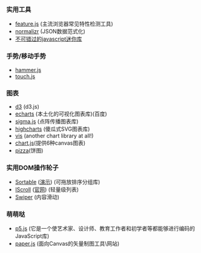 ### 实用工具
- [feature.js](https://github.com/viljamis/feature.js/) (主流浏览器常见特性检测工具)
- [normalizr](https://github.com/gaearon/normalizr) (JSON数据范式化)
- [不可错过的javascript迷你库](http://yanhaijing.com/js/2015/12/29/mini-js-lib/)

### 手势/移动手势
- [hammer.js](https://github.com/hammerjs/hammer.js)
- [touch.js](http://touch.code.baidu.com/)

### 图表
- [d3](https://github.com/mbostock/d3) (d3.js)
- [echarts](https://github.com/ecomfe/echarts) (本土化的可视化图表库)(百度)
- [sigma.js](https://github.com/jacomyal/sigma.js/) (点阵传播图表库)
- [highcharts](https://github.com/highcharts/highcharts) (傻瓜式SVG图表库)
- [vis](https://github.com/almende/vis) (another chart library at all!)
- [chart.js](https://github.com/nnnick/Chart.js)(提供6种canvas图表)
- [pizza](https://github.com/zurb/pizza)(饼图)

### 实用DOM操作轮子
- [Sortable](https://github.com/RubaXa/Sortable) ([演示](http://rubaxa.github.io/Sortable/)) (可拖放排序分组库)
- [IScroll](https://github.com/cubiq/iscroll) ([官网](http://cubiq.org/iscroll-5)) (轻量级列表)
- [Swiper](https://github.com/nolimits4web/Swiper) (内容滑动)

### 萌萌哒
- [p5.js](https://github.com/processing/p5.js) (它是一个使艺术家、设计师、教育工作者和初学者等都能够进行编码的JavaScript库)
- [paper.js](https://github.com/paperjs/paper.js) (面向Canvas的矢量制图工具\网站)


